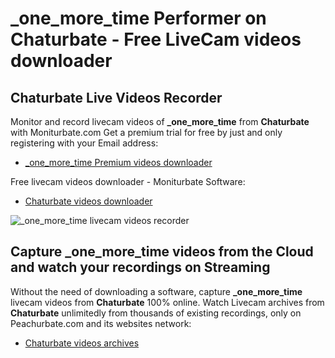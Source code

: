 # _one_more_time Performer on Chaturbate - Free LiveCam videos downloader

## Chaturbate Live Videos Recorder

Monitor and record livecam videos of **_one_more_time** from **Chaturbate** with Moniturbate.com
Get a premium trial for free by just and only registering with your Email address:
* [_one_more_time Premium videos downloader](https://moniturbate.com/request-demo-licence-key.html)

Free livecam videos downloader - Moniturbate Software:
* [Chaturbate videos downloader](https://moniturbate.com/moniturbate-download-software.html)

![_one_more_time livecam videos recorder](https://peachurnet.com/templates/moniturbate-software.png)


## Capture _one_more_time videos from the Cloud and watch your recordings on Streaming

Without the need of downloading a software, capture **_one_more_time** livecam videos from **Chaturbate** 100% online.
Watch Livecam archives from **Chaturbate** unlimitedly from thousands of existing recordings, only on Peachurbate.com and its websites network:
* [Chaturbate videos archives](https://peachurnet.com/)